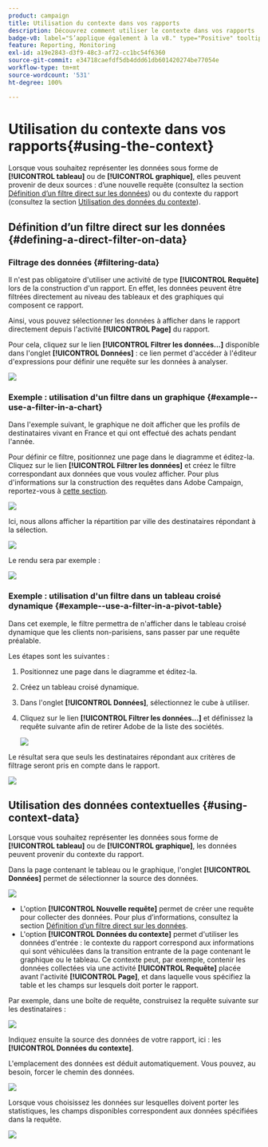 ```yaml
---
product: campaign
title: Utilisation du contexte dans vos rapports
description: Découvrez comment utiliser le contexte dans vos rapports
badge-v8: label="S’applique également à la v8." type="Positive" tooltip="S’applique également à Campaign v8."
feature: Reporting, Monitoring
exl-id: a19e2843-d3f9-48c3-af72-cc1bc54f6360
source-git-commit: e34718caefdf5db4ddd61db601420274be77054e
workflow-type: tm+mt
source-wordcount: '531'
ht-degree: 100%

---
```


# Utilisation du contexte dans vos rapports{#using-the-context}



Lorsque vous souhaitez représenter les données sous forme de **[!UICONTROL tableau]** ou de **[!UICONTROL graphique]**, elles peuvent provenir de deux sources : dʼune nouvelle requête (consultez la section [Définition dʼun filtre direct sur les données](#defining-a-direct-filter-on-data)) ou du contexte du rapport (consultez la section [Utilisation des données du contexte](#using-context-data)).

## Définition dʼun filtre direct sur les données {#defining-a-direct-filter-on-data}

### Filtrage des données {#filtering-data}

Il n&#39;est pas obligatoire d&#39;utiliser une activité de type **[!UICONTROL Requête]** lors de la construction d&#39;un rapport. En effet, les données peuvent être filtrées directement au niveau des tableaux et des graphiques qui composent ce rapport.

Ainsi, vous pouvez sélectionner les données à afficher dans le rapport directement depuis l&#39;activité **[!UICONTROL Page]** du rapport.

Pour cela, cliquez sur le lien **[!UICONTROL Filtrer les données...]** disponible dans l&#39;onglet **[!UICONTROL Données]** : ce lien permet d&#39;accéder à l&#39;éditeur d&#39;expressions pour définir une requête sur les données à analyser.

![](assets/reporting_filter_data_from_page.png)

### Exemple : utilisation d&#39;un filtre dans un graphique {#example--use-a-filter-in-a-chart}

Dans l&#39;exemple suivant, le graphique ne doit afficher que les profils de destinataires vivant en France et qui ont effectué des achats pendant l&#39;année.

Pour définir ce filtre, positionnez une page dans le diagramme et éditez-la. Cliquez sur le lien **[!UICONTROL Filtrer les données]** et créez le filtre correspondant aux données que vous voulez afficher. Pour plus d&#39;informations sur la construction des requêtes dans Adobe Campaign, reportez-vous à [cette section](../../platform/using/about-queries-in-campaign.md).

![](assets/s_ncs_advuser_report_wizard_029.png)

Ici, nous allons afficher la répartition par ville des destinataires répondant à la sélection.

![](assets/reporting_graph_with_2vars.png)

Le rendu sera par exemple :

![](assets/reporting_graph_with_2vars_preview.png)

### Exemple : utilisation d&#39;un filtre dans un tableau croisé dynamique {#example--use-a-filter-in-a-pivot-table}

Dans cet exemple, le filtre permettra de n&#39;afficher dans le tableau croisé dynamique que les clients non-parisiens, sans passer par une requête préalable.

Les étapes sont les suivantes :

1. Positionnez une page dans le diagramme et éditez-la.
1. Créez un tableau croisé dynamique.
1. Dans l&#39;onglet **[!UICONTROL Données]**, sélectionnez le cube à utiliser.
1. Cliquez sur le lien **[!UICONTROL Filtrer les données...]** et définissez la requête suivante afin de retirer Adobe de la liste des sociétés.

   ![](assets/s_ncs_advuser_report_display_03.png)

Le résultat sera que seuls les destinataires répondant aux critères de filtrage seront pris en compte dans le rapport.

![](assets/s_ncs_advuser_report_display_04.png)

## Utilisation des données contextuelles {#using-context-data}

Lorsque vous souhaitez représenter les données sous forme de **[!UICONTROL tableau]** ou de **[!UICONTROL graphique]**, les données peuvent provenir du contexte du rapport.

Dans la page contenant le tableau ou le graphique, l&#39;onglet **[!UICONTROL Données]** permet de sélectionner la source des données.

![](assets/s_ncs_advuser_report_datasource_3.png)

* L&#39;option **[!UICONTROL Nouvelle requête]** permet de créer une requête pour collecter des données. Pour plus dʼinformations, consultez la section [Définition dʼun filtre direct sur les données](#defining-a-direct-filter-on-data).
* L&#39;option **[!UICONTROL Données du contexte]** permet d&#39;utiliser les données d&#39;entrée : le contexte du rapport correspond aux informations qui sont véhiculées dans la transition entrante de la page contenant le graphique ou le tableau. Ce contexte peut, par exemple, contenir les données collectées via une activité **[!UICONTROL Requête]** placée avant l&#39;activité **[!UICONTROL Page]**, et dans laquelle vous spécifiez la table et les champs sur lesquels doit porter le rapport.

Par exemple, dans une boîte de requête, construisez la requête suivante sur les destinataires :

![](assets/s_ncs_advuser_report_datasource_2.png)

Indiquez ensuite la source des données de votre rapport, ici : les **[!UICONTROL Données du contexte]**.

L&#39;emplacement des données est déduit automatiquement. Vous pouvez, au besoin, forcer le chemin des données.

![](assets/s_ncs_advuser_report_datasource_4.png)

Lorsque vous choisissez les données sur lesquelles doivent porter les statistiques, les champs disponibles correspondent aux données spécifiées dans la requête.

![](assets/s_ncs_advuser_report_datasource_1.png)
